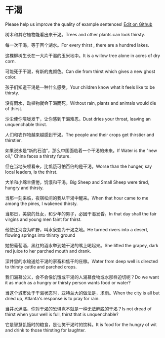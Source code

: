 # 干渴

Please help us improve the quality of example sentences! [Edit on Github](https://github.com/jiyushe/jiyu-example-sentence-source/blob/main/chinese/ganke.md)

<p><span class="chinese">树木和其它植物能看出来干渴。</span><span class="english">Trees and other plants can look thirsty.</span></p>

<p><span class="chinese">每一次干渴，等于百个湖水。</span><span class="english">For every thirst , there are a hundred lakes.</span></p>

<p><span class="chinese">这棵柳树生长在一大片干渴的玉米地中。</span><span class="english">It is a willow tree alone in acres of dry corn.</span></p>

<p><span class="chinese">可能死于干渴，有新的鬼颜色。</span><span class="english">Can die from thirst which gives a new ghost color.</span></p>

<p><span class="chinese">孩子们知道干渴是一种什么感受。</span><span class="english">Your children know what it feels like to be thirsty.</span></p>

<p><span class="chinese">没有雨水，动植物就会干渴而死。</span><span class="english">Without rain, plants and animals would die of thirst.</span></p>

<p><span class="chinese">沙尘使你喉咙发干，让你感到干渴难忍。</span><span class="english">Dust dries your throat, leaving an unquenchable thirst.</span></p>

<p><span class="chinese">人们和农作物越来越感到干渴。</span><span class="english">The people and their crops get thirstier and thirstier.</span></p>

<p><span class="chinese">如果说水是“新的石油”，那么中国面临着一个干渴的未来。</span><span class="english">If Water is the "new oil," China faces a thirsty future.</span></p>

<p><span class="chinese">但在当地头领看来，比饥饿可怕百倍的是干渴。</span><span class="english">Worse than the hunger, say local leaders, is the thirst.</span></p>

<p><span class="chinese">大羊和小绵羊疲倦，饥饿和干渴。</span><span class="english">Big Sheep and Small Sheep were tired, hungry and thirsty.</span></p>

<p><span class="chinese">当那一刻来临，夜宿松间的我从干渴中醒来。</span><span class="english">When that hour came to me among the pines, I wakened thirsty.</span></p>

<p><span class="chinese">当那日，美貌的处女，和少年的男子，必因干渴发昏。</span><span class="english">In that day shall the fair virgins and young men faint for thirst.</span></p>

<p><span class="chinese">他使江河变为旷野，叫水泉变为干渴之地。</span><span class="english">He turned rivers into a desert, flowing springs into thirsty ground</span></p>

<p><span class="chinese">她把葡萄酒，黑红的酒水举到她干渴的嘴上喝起来。</span><span class="english">She lifted the grapey, dark red juice to her parched mouth and drank.</span></p>

<p><span class="chinese">深井里的水输送给干渴的家畜和焦干的庄稼。</span><span class="english">Water from deep well is directed to thirsty cattle and parched crops.</span></p>

<p><span class="chinese">我们渴慕公义，会不会像饥饿或干渴的人渴慕食物或水那样迫切呢？</span><span class="english">Do we want it as much as a hungry or thirsty person wants food or water?</span></p>

<p><span class="chinese">当这个城市处于干渴状态时，亚特兰大的做法是，求雨。</span><span class="english">When the city is all but dried up, Atlanta's response is to pray for rain.</span></p>

<p><span class="chinese">当井水满溢，你对干渴的恐惧岂不就是一种无法解脱的干渴？</span><span class="english">Is not dread of thirst when your well is full, thirst that is unquenchable?</span></p>

<p><span class="chinese">它是智慧饥饿时的粮食，是讪笑干渴时的饮料。</span><span class="english">It is food for the hungry of wit and drink to those thirsting for laughter.</span></p>

